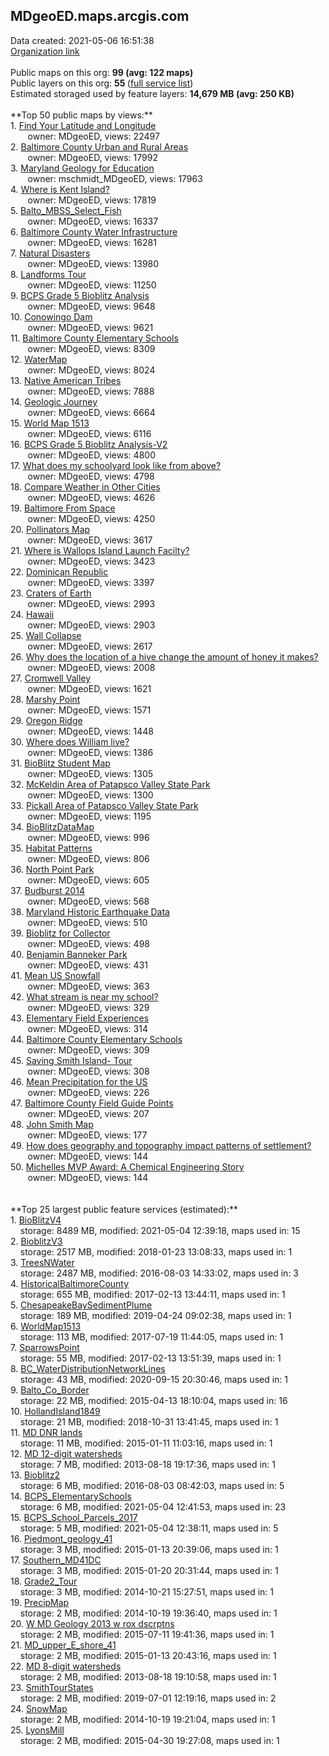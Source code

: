 <h2>MDgeoED.maps.arcgis.com</h2> Data created: 2021-05-06 16:51:38 <br /><a target='new' href='https://MDgeoED.maps.arcgis.com'>Organization link</a><br /><br />Public maps on this org: <b>99 (avg: 122 maps)</b><br />Public layers on this org: <b>55 </b>(<a target='new' href='https://services.arcgis.com/V388bo78v0PokOBx/ArcGIS/rest/services'>full service list</a>)<br />Estimated storaged used by feature layers: <b>14,679 MB (avg: 250 KB)</b><br /><br />**Top 50 public maps by views:**<br />  1. <a target='new' href='https://www.arcgis.com/home/item.html?id=566e2252d7c44c20bdb5b1ca2d9b4e02'>Find Your Latitude and Longitude</a> <br />  &nbsp;&nbsp;&nbsp;&nbsp; &nbsp;&nbsp;owner: MDgeoED, views: 22497<br />  2. <a target='new' href='https://www.arcgis.com/home/item.html?id=d1b014c47cf14ae0ad4d9f1c446c0321'>Baltimore County Urban and Rural Areas</a> <br />  &nbsp;&nbsp;&nbsp;&nbsp; &nbsp;&nbsp;owner: MDgeoED, views: 17992<br />  3. <a target='new' href='https://www.arcgis.com/home/item.html?id=d7cfa7a928f14d89ae9556612001033b'>Maryland Geology for Education</a> <br />  &nbsp;&nbsp;&nbsp;&nbsp; &nbsp;&nbsp;owner: mschmidt_MDgeoED, views: 17963<br />  4. <a target='new' href='https://www.arcgis.com/home/item.html?id=b476944f00834527a6f1fc53d82acfbe'>Where is Kent Island?</a> <br />  &nbsp;&nbsp;&nbsp;&nbsp; &nbsp;&nbsp;owner: MDgeoED, views: 17819<br />  5. <a target='new' href='https://www.arcgis.com/home/item.html?id=609108a70db44bbfb9dc078cc0b998e4'>Balto_MBSS_Select_Fish</a> <br />  &nbsp;&nbsp;&nbsp;&nbsp; &nbsp;&nbsp;owner: MDgeoED, views: 16337<br />  6. <a target='new' href='https://www.arcgis.com/home/item.html?id=98b4ae6bf9b142d7b1edd98318622b48'>Baltimore County Water Infrastructure</a> <br />  &nbsp;&nbsp;&nbsp;&nbsp; &nbsp;&nbsp;owner: MDgeoED, views: 16281<br />  7. <a target='new' href='https://www.arcgis.com/home/item.html?id=63452749754f450c9601d4268f873f61'>Natural Disasters</a> <br />  &nbsp;&nbsp;&nbsp;&nbsp; &nbsp;&nbsp;owner: MDgeoED, views: 13980<br />  8. <a target='new' href='https://www.arcgis.com/home/item.html?id=94282f64f7964bc2a06b1f160bf7c8d1'>Landforms Tour</a> <br />  &nbsp;&nbsp;&nbsp;&nbsp; &nbsp;&nbsp;owner: MDgeoED, views: 11250<br />  9. <a target='new' href='https://www.arcgis.com/home/item.html?id=5fb211e226434316a859492e8b989571'>BCPS Grade 5 Bioblitz Analysis</a> <br />  &nbsp;&nbsp;&nbsp;&nbsp; &nbsp;&nbsp;owner: MDgeoED, views: 9648<br />  10. <a target='new' href='https://www.arcgis.com/home/item.html?id=5da5a0fd38b34e18a5970ac5cefd993c'>Conowingo Dam</a> <br />  &nbsp;&nbsp;&nbsp;&nbsp; &nbsp;&nbsp;owner: MDgeoED, views: 9621<br />  11. <a target='new' href='https://www.arcgis.com/home/item.html?id=2008bd9e21c54ca2a0f638bb10dbcdb8'>Baltimore County Elementary Schools</a> <br />  &nbsp;&nbsp;&nbsp;&nbsp; &nbsp;&nbsp;owner: MDgeoED, views: 8309<br />  12. <a target='new' href='https://www.arcgis.com/home/item.html?id=7be30d47ff24426ca6226a06394c61ea'>WaterMap</a> <br />  &nbsp;&nbsp;&nbsp;&nbsp; &nbsp;&nbsp;owner: MDgeoED, views: 8024<br />  13. <a target='new' href='https://www.arcgis.com/home/item.html?id=18c9c0c8306a4e948dc7c928d1c92de8'>Native American Tribes</a> <br />  &nbsp;&nbsp;&nbsp;&nbsp; &nbsp;&nbsp;owner: MDgeoED, views: 7888<br />  14. <a target='new' href='https://www.arcgis.com/home/item.html?id=c5468f15fb064d3caefab02b1bbbebf7'>Geologic Journey</a> <br />  &nbsp;&nbsp;&nbsp;&nbsp; &nbsp;&nbsp;owner: MDgeoED, views: 6664<br />  15. <a target='new' href='https://www.arcgis.com/home/item.html?id=b3c4cf2f0e4840a0a8216cf3fd152b2d'>World Map 1513</a> <br />  &nbsp;&nbsp;&nbsp;&nbsp; &nbsp;&nbsp;owner: MDgeoED, views: 6116<br />  16. <a target='new' href='https://www.arcgis.com/home/item.html?id=e02f89883cd04126ba52a14f6157cbac'>BCPS Grade 5 Bioblitz Analysis-V2</a> <br />  &nbsp;&nbsp;&nbsp;&nbsp; &nbsp;&nbsp;owner: MDgeoED, views: 4800<br />  17. <a target='new' href='https://www.arcgis.com/home/item.html?id=8c9b19b8810b482f9cda407d9bdddf68'>What does my schoolyard look like from above?</a> <br />  &nbsp;&nbsp;&nbsp;&nbsp; &nbsp;&nbsp;owner: MDgeoED, views: 4798<br />  18. <a target='new' href='https://www.arcgis.com/home/item.html?id=578cc9d274a04d189876114f01960ad0'>Compare Weather in Other Cities</a> <br />  &nbsp;&nbsp;&nbsp;&nbsp; &nbsp;&nbsp;owner: MDgeoED, views: 4626<br />  19. <a target='new' href='https://www.arcgis.com/home/item.html?id=bbaab4db5fa446998872de0d3a1fbb93'>Baltimore From Space</a> <br />  &nbsp;&nbsp;&nbsp;&nbsp; &nbsp;&nbsp;owner: MDgeoED, views: 4250<br />  20. <a target='new' href='https://www.arcgis.com/home/item.html?id=21a1f6438b7c464988c1115f567d8d17'>Pollinators Map</a> <br />  &nbsp;&nbsp;&nbsp;&nbsp; &nbsp;&nbsp;owner: MDgeoED, views: 3617<br />  21. <a target='new' href='https://www.arcgis.com/home/item.html?id=7368afe278174f8db22fb4e7763aeff5'>Where is Wallops Island Launch Facilty?</a> <br />  &nbsp;&nbsp;&nbsp;&nbsp; &nbsp;&nbsp;owner: MDgeoED, views: 3423<br />  22. <a target='new' href='https://www.arcgis.com/home/item.html?id=c8ad14f9a0084ba8a225f772e494f63f'>Dominican Republic</a> <br />  &nbsp;&nbsp;&nbsp;&nbsp; &nbsp;&nbsp;owner: MDgeoED, views: 3397<br />  23. <a target='new' href='https://www.arcgis.com/home/item.html?id=651e079070d2427783cd2b3bb0df713e'>Craters of Earth</a> <br />  &nbsp;&nbsp;&nbsp;&nbsp; &nbsp;&nbsp;owner: MDgeoED, views: 2993<br />  24. <a target='new' href='https://www.arcgis.com/home/item.html?id=e51e5f20fc5d45129cf811a33f719747'>Hawaii</a> <br />  &nbsp;&nbsp;&nbsp;&nbsp; &nbsp;&nbsp;owner: MDgeoED, views: 2903<br />  25. <a target='new' href='https://www.arcgis.com/home/item.html?id=aff6547ada824d4099e1fd90d66e1729'>Wall Collapse</a> <br />  &nbsp;&nbsp;&nbsp;&nbsp; &nbsp;&nbsp;owner: MDgeoED, views: 2617<br />  26. <a target='new' href='https://www.arcgis.com/home/item.html?id=35c02965cf784f089a266db765c44f66'>Why does the location of a hive change the amount of honey it makes?</a> <br />  &nbsp;&nbsp;&nbsp;&nbsp; &nbsp;&nbsp;owner: MDgeoED, views: 2008<br />  27. <a target='new' href='https://www.arcgis.com/home/item.html?id=b22ac1da09f4412cb9fc863fe04c9354'>Cromwell Valley</a> <br />  &nbsp;&nbsp;&nbsp;&nbsp; &nbsp;&nbsp;owner: MDgeoED, views: 1621<br />  28. <a target='new' href='https://www.arcgis.com/home/item.html?id=99a2d0e815e1491eb1af202f7afa8c50'>Marshy Point</a> <br />  &nbsp;&nbsp;&nbsp;&nbsp; &nbsp;&nbsp;owner: MDgeoED, views: 1571<br />  29. <a target='new' href='https://www.arcgis.com/home/item.html?id=ebd471fd45cc449e9fbdf9185d0cd6ef'>Oregon Ridge</a> <br />  &nbsp;&nbsp;&nbsp;&nbsp; &nbsp;&nbsp;owner: MDgeoED, views: 1448<br />  30. <a target='new' href='https://www.arcgis.com/home/item.html?id=119f7115c4a34c149c30eaf74eea0ed5'>Where does William live?</a> <br />  &nbsp;&nbsp;&nbsp;&nbsp; &nbsp;&nbsp;owner: MDgeoED, views: 1386<br />  31. <a target='new' href='https://www.arcgis.com/home/item.html?id=6682deea5711486cb9feff0c33eecbc3'>BioBlitz Student Map</a> <br />  &nbsp;&nbsp;&nbsp;&nbsp; &nbsp;&nbsp;owner: MDgeoED, views: 1305<br />  32. <a target='new' href='https://www.arcgis.com/home/item.html?id=2f1977d25e27424d87251a3c7d36d4be'>McKeldin Area of Patapsco Valley State Park</a> <br />  &nbsp;&nbsp;&nbsp;&nbsp; &nbsp;&nbsp;owner: MDgeoED, views: 1300<br />  33. <a target='new' href='https://www.arcgis.com/home/item.html?id=56e1124810ab4d3ba798e4a1d13c67db'>Pickall Area of Patapsco Valley State Park</a> <br />  &nbsp;&nbsp;&nbsp;&nbsp; &nbsp;&nbsp;owner: MDgeoED, views: 1195<br />  34. <a target='new' href='https://www.arcgis.com/home/item.html?id=b4e049fe001d44568bd551ef7150028c'>BioBlitzDataMap</a> <br />  &nbsp;&nbsp;&nbsp;&nbsp; &nbsp;&nbsp;owner: MDgeoED, views: 996<br />  35. <a target='new' href='https://www.arcgis.com/home/item.html?id=4c6ea307bd9c4531a0c0998f773e1096'>Habitat Patterns</a> <br />  &nbsp;&nbsp;&nbsp;&nbsp; &nbsp;&nbsp;owner: MDgeoED, views: 806<br />  36. <a target='new' href='https://www.arcgis.com/home/item.html?id=20d2904f7fd94cd792d70889f4029187'>North Point Park</a> <br />  &nbsp;&nbsp;&nbsp;&nbsp; &nbsp;&nbsp;owner: MDgeoED, views: 605<br />  37. <a target='new' href='https://www.arcgis.com/home/item.html?id=5fcd1d12c5f447c9ae91fffa5e409c8f'>Budburst 2014</a> <br />  &nbsp;&nbsp;&nbsp;&nbsp; &nbsp;&nbsp;owner: MDgeoED, views: 568<br />  38. <a target='new' href='https://www.arcgis.com/home/item.html?id=55044b25e61f460aad35c822a30a0dc9'>Maryland Historic Earthquake Data</a> <br />  &nbsp;&nbsp;&nbsp;&nbsp; &nbsp;&nbsp;owner: MDgeoED, views: 510<br />  39. <a target='new' href='https://www.arcgis.com/home/item.html?id=9d676137830447748b48c64353b39630'>Bioblitz for Collector</a> <br />  &nbsp;&nbsp;&nbsp;&nbsp; &nbsp;&nbsp;owner: MDgeoED, views: 498<br />  40. <a target='new' href='https://www.arcgis.com/home/item.html?id=c0309378c13f4f5bb08d41863401c466'>Benjamin Banneker Park</a> <br />  &nbsp;&nbsp;&nbsp;&nbsp; &nbsp;&nbsp;owner: MDgeoED, views: 431<br />  41. <a target='new' href='https://www.arcgis.com/home/item.html?id=8406cde3b0b541ff80e6747202948958'>Mean US Snowfall</a> <br />  &nbsp;&nbsp;&nbsp;&nbsp; &nbsp;&nbsp;owner: MDgeoED, views: 363<br />  42. <a target='new' href='https://www.arcgis.com/home/item.html?id=d52a885cc92a47a9a27153923e54eb97'>What stream is near my school?</a> <br />  &nbsp;&nbsp;&nbsp;&nbsp; &nbsp;&nbsp;owner: MDgeoED, views: 329<br />  43. <a target='new' href='https://www.arcgis.com/home/item.html?id=2fe1724cfe02422488c6f25c0d4be8f3'>Elementary Field Experiences</a> <br />  &nbsp;&nbsp;&nbsp;&nbsp; &nbsp;&nbsp;owner: MDgeoED, views: 314<br />  44. <a target='new' href='https://www.arcgis.com/home/item.html?id=32ddfda7fa654cff8a0c05da5c92d19e'>Baltimore County Elementary Schools</a> <br />  &nbsp;&nbsp;&nbsp;&nbsp; &nbsp;&nbsp;owner: MDgeoED, views: 309<br />  45. <a target='new' href='https://www.arcgis.com/home/item.html?id=a1de626515214bc8bcd57f4611774561'>Saving Smith Island- Tour</a> <br />  &nbsp;&nbsp;&nbsp;&nbsp; &nbsp;&nbsp;owner: MDgeoED, views: 308<br />  46. <a target='new' href='https://www.arcgis.com/home/item.html?id=88ede106f43b4afc93833eb876008ed8'>Mean Precipitation for the US</a> <br />  &nbsp;&nbsp;&nbsp;&nbsp; &nbsp;&nbsp;owner: MDgeoED, views: 226<br />  47. <a target='new' href='https://www.arcgis.com/home/item.html?id=d0a5bde95d6d4b58ac455c6ab48bd84e'>Baltimore County Field Guide Points</a> <br />  &nbsp;&nbsp;&nbsp;&nbsp; &nbsp;&nbsp;owner: MDgeoED, views: 207<br />  48. <a target='new' href='https://www.arcgis.com/home/item.html?id=77259b3980d64996a34d3fae076c2fad'>John Smith Map</a> <br />  &nbsp;&nbsp;&nbsp;&nbsp; &nbsp;&nbsp;owner: MDgeoED, views: 177<br />  49. <a target='new' href='https://www.arcgis.com/home/item.html?id=15916d14fdd049adb8b41597508b224a'>How does geography and topography impact patterns of settlement?</a> <br />  &nbsp;&nbsp;&nbsp;&nbsp; &nbsp;&nbsp;owner: MDgeoED, views: 144<br />  50. <a target='new' href='https://www.arcgis.com/home/item.html?id=f630e8a4fb5c4fa7b469da288c09038c'>Michelles MVP Award: A Chemical Engineering Story</a> <br />  &nbsp;&nbsp;&nbsp;&nbsp; &nbsp;&nbsp;owner: MDgeoED, views: 144<br /><br /><br />**Top 25 largest public feature services (estimated):**<br /> 1. <a target='new' href='https://www.arcgis.com/home/item.html?id=8336316cd39e4703ac621dca50e38ed6'>BioBlitzV4</a><br /> &nbsp;&nbsp;&nbsp;&nbsp;storage: 8489 MB, modified: 2021-05-04 12:39:18, maps used in: 15<br /> 2. <a target='new' href='https://www.arcgis.com/home/item.html?id=4b803ebba9da45208d0b177873c103f2'>BioblitzV3</a><br /> &nbsp;&nbsp;&nbsp;&nbsp;storage: 2517 MB, modified: 2018-01-23 13:08:33, maps used in: 1<br /> 3. <a target='new' href='https://www.arcgis.com/home/item.html?id=6aed07e786b24d198ebfa5f1201adad4'>TreesNWater</a><br /> &nbsp;&nbsp;&nbsp;&nbsp;storage: 2487 MB, modified: 2016-08-03 14:33:02, maps used in: 3<br /> 4. <a target='new' href='https://www.arcgis.com/home/item.html?id=b32f5c74d50e486fa8535680607f1a30'>HistoricalBaltimoreCounty</a><br /> &nbsp;&nbsp;&nbsp;&nbsp;storage: 655 MB, modified: 2017-02-13 13:44:11, maps used in: 1<br /> 5. <a target='new' href='https://www.arcgis.com/home/item.html?id=871edbffe8b9459494ab0f5b6f48c434'>ChesapeakeBaySedimentPlume</a><br /> &nbsp;&nbsp;&nbsp;&nbsp;storage: 189 MB, modified: 2019-04-24 09:02:38, maps used in: 1<br /> 6. <a target='new' href='https://www.arcgis.com/home/item.html?id=39baf045d245422587c595baf2cca93c'>WorldMap1513</a><br /> &nbsp;&nbsp;&nbsp;&nbsp;storage: 113 MB, modified: 2017-07-19 11:44:05, maps used in: 1<br /> 7. <a target='new' href='https://www.arcgis.com/home/item.html?id=53dd7e05fdb24af8ae4b9f6304ea25ab'>SparrowsPoint</a><br /> &nbsp;&nbsp;&nbsp;&nbsp;storage: 55 MB, modified: 2017-02-13 13:51:39, maps used in: 1<br /> 8. <a target='new' href='https://www.arcgis.com/home/item.html?id=63afe46f1f974e5fbcd9cc9acf10ed7d'>BC_WaterDistributionNetworkLines</a><br /> &nbsp;&nbsp;&nbsp;&nbsp;storage: 43 MB, modified: 2020-09-15 20:30:46, maps used in: 1<br /> 9. <a target='new' href='https://www.arcgis.com/home/item.html?id=cad2fa58c9e5427894873196a7b6dd28'>Balto_Co_Border</a><br /> &nbsp;&nbsp;&nbsp;&nbsp;storage: 22 MB, modified: 2015-04-13 18:10:04, maps used in: 16<br /> 10. <a target='new' href='https://www.arcgis.com/home/item.html?id=52c4011e1a5c45eebcf3f73ac5ec7758'>HollandIsland1849</a><br /> &nbsp;&nbsp;&nbsp;&nbsp;storage: 21 MB, modified: 2018-10-31 13:41:45, maps used in: 1<br /> 11. <a target='new' href='https://www.arcgis.com/home/item.html?id=a53c790198e644e192dc922183abf8aa'>MD DNR lands</a><br /> &nbsp;&nbsp;&nbsp;&nbsp;storage: 11 MB, modified: 2015-01-11 11:03:16, maps used in: 1<br /> 12. <a target='new' href='https://www.arcgis.com/home/item.html?id=f0f4b9db9ba541a5b64a5573eb90274f'>MD 12-digit watersheds</a><br /> &nbsp;&nbsp;&nbsp;&nbsp;storage: 7 MB, modified: 2013-08-18 19:17:36, maps used in: 1<br /> 13. <a target='new' href='https://www.arcgis.com/home/item.html?id=ec74c7c6c6de462e825dcdd9292cbe41'>Bioblitz2</a><br /> &nbsp;&nbsp;&nbsp;&nbsp;storage: 6 MB, modified: 2016-08-03 08:42:03, maps used in: 5<br /> 14. <a target='new' href='https://www.arcgis.com/home/item.html?id=3a9ecc04b69d46a8bdd50ac4f5bb1d5e'>BCPS_ElementarySchools</a><br /> &nbsp;&nbsp;&nbsp;&nbsp;storage: 6 MB, modified: 2021-05-04 12:41:53, maps used in: 23<br /> 15. <a target='new' href='https://www.arcgis.com/home/item.html?id=c88ecd5c74c449cb8eefe4d8187f2381'>BCPS_School_Parcels_2017</a><br /> &nbsp;&nbsp;&nbsp;&nbsp;storage: 5 MB, modified: 2021-05-04 12:38:11, maps used in: 5<br /> 16. <a target='new' href='https://www.arcgis.com/home/item.html?id=373e940617754e38bbf2e8322b769f02'>Piedmont_geology_41</a><br /> &nbsp;&nbsp;&nbsp;&nbsp;storage: 3 MB, modified: 2015-01-13 20:39:06, maps used in: 1<br /> 17. <a target='new' href='https://www.arcgis.com/home/item.html?id=7c090d0911804c99867e839a3c38908c'>Southern_MD41DC</a><br /> &nbsp;&nbsp;&nbsp;&nbsp;storage: 3 MB, modified: 2015-01-20 20:31:44, maps used in: 1<br /> 18. <a target='new' href='https://www.arcgis.com/home/item.html?id=9a98d393ac184391be77909dab581316'>Grade2_Tour</a><br /> &nbsp;&nbsp;&nbsp;&nbsp;storage: 3 MB, modified: 2014-10-21 15:27:51, maps used in: 1<br /> 19. <a target='new' href='https://www.arcgis.com/home/item.html?id=7aa10cd27aeb48e68560be6a13fc2c00'>PrecipMap</a><br /> &nbsp;&nbsp;&nbsp;&nbsp;storage: 2 MB, modified: 2014-10-19 19:36:40, maps used in: 1<br /> 20. <a target='new' href='https://www.arcgis.com/home/item.html?id=fca59200611e4552b2b16a9100fd52d4'>W MD Geology 2013 w rox dscrptns</a><br /> &nbsp;&nbsp;&nbsp;&nbsp;storage: 2 MB, modified: 2015-07-11 19:41:36, maps used in: 1<br /> 21. <a target='new' href='https://www.arcgis.com/home/item.html?id=514dcb0b40e641708da5c287531b961a'>MD_upper_E_shore_41</a><br /> &nbsp;&nbsp;&nbsp;&nbsp;storage: 2 MB, modified: 2015-01-13 20:43:16, maps used in: 1<br /> 22. <a target='new' href='https://www.arcgis.com/home/item.html?id=8f179b1b6c28433ea6d8d6b8aef185f5'>MD 8-digit watersheds</a><br /> &nbsp;&nbsp;&nbsp;&nbsp;storage: 2 MB, modified: 2013-08-18 19:10:58, maps used in: 1<br /> 23. <a target='new' href='https://www.arcgis.com/home/item.html?id=84134bc5799f44a59138b7e1b37a8cf6'>SmithTourStates</a><br /> &nbsp;&nbsp;&nbsp;&nbsp;storage: 2 MB, modified: 2019-07-01 12:19:16, maps used in: 2<br /> 24. <a target='new' href='https://www.arcgis.com/home/item.html?id=5724281355b343a484bf363e2ae063f2'>SnowMap</a><br /> &nbsp;&nbsp;&nbsp;&nbsp;storage: 2 MB, modified: 2014-10-19 19:21:04, maps used in: 1<br /> 25. <a target='new' href='https://www.arcgis.com/home/item.html?id=77cf5d2408ad4e56bac99a706bd7ed97'>LyonsMill</a><br /> &nbsp;&nbsp;&nbsp;&nbsp;storage: 2 MB, modified: 2015-04-30 19:27:08, maps used in: 1<br />
